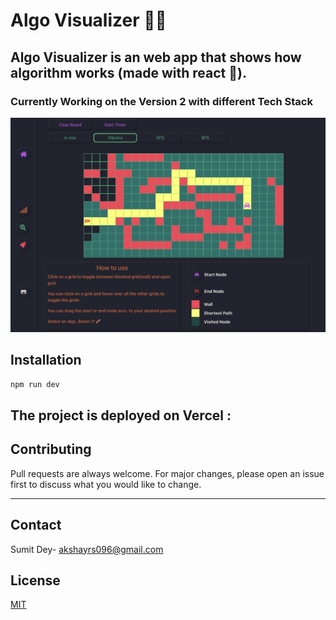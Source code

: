 # Algo Visualizer 👩‍🦰

## Algo Visualizer is an web app that shows how algorithm works (made with react 💙).


### Currently Working on the Version 2 with different Tech Stack

![](https://github.com/Dey-Sumit/algorithm-visualizer/blob/master/Screenshot%202021-10-14%20at%201.37.56%20PM.png)

## Installation

```bash
npm run dev
```

## The project is deployed on Vercel :


## Contributing

Pull requests are always welcome. For major changes, please open an issue first to discuss what you would like to change.

---

## Contact

Sumit Dey- akshayrs096@gmail.com

## License

[MIT](https://choosealicense.com/licenses/mit/)
